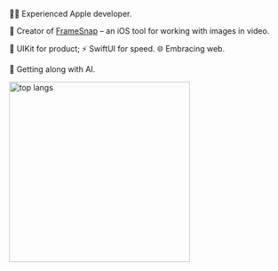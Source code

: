 👨‍💻  Experienced Apple developer.

📱  Creator of [FrameSnap](https://framesnap.dajiba.club/) – an iOS tool for working with images in video.

🧰  UIKit for product; ⚡  SwiftUI for speed. 🌐  Embracing web.

🤖 Getting along with AI.

<div align="leading">
    <img align="center" width="325" src="https://github-readme-stats.vercel.app/api/top-langs/?username=vince-hz&hide=HTML&langs_count=8&layout=compact&theme=react&border_radius=10&size_weight=0.5&count_weight=0.5&exclude_repo=github-readme-stats" alt="top langs" />
</div>
